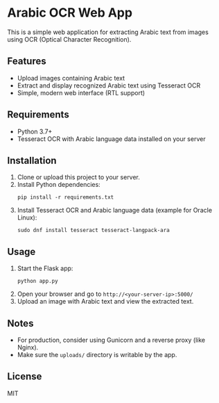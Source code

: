 # Arabic OCR Web App

This is a simple web application for extracting Arabic text from images using OCR (Optical Character Recognition).

## Features
- Upload images containing Arabic text
- Extract and display recognized Arabic text using Tesseract OCR
- Simple, modern web interface (RTL support)

## Requirements
- Python 3.7+
- Tesseract OCR with Arabic language data installed on your server

## Installation
1. Clone or upload this project to your server.
2. Install Python dependencies:
   ```
   pip install -r requirements.txt
   ```
3. Install Tesseract OCR and Arabic language data (example for Oracle Linux):
   ```
   sudo dnf install tesseract tesseract-langpack-ara
   ```

## Usage
1. Start the Flask app:
   ```
   python app.py
   ```
2. Open your browser and go to `http://<your-server-ip>:5000/`
3. Upload an image with Arabic text and view the extracted text.

## Notes
- For production, consider using Gunicorn and a reverse proxy (like Nginx).
- Make sure the `uploads/` directory is writable by the app.

## License
MIT

